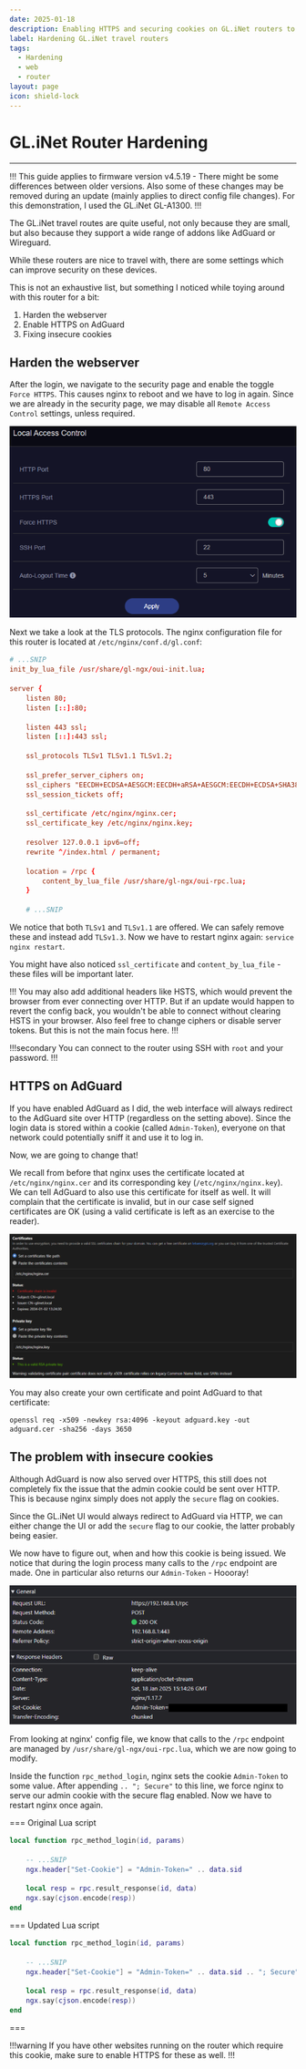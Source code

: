 ```yaml
---
date: 2025-01-18
description: Enabling HTTPS and securing cookies on GL.iNet routers to ensure no sensitive data is being transmitted over insecure channels.
label: Hardening GL.iNet travel routers
tags:
  - Hardening
  - web
  - router
layout: page
icon: shield-lock
---
```


# GL.iNet Router Hardening
---
!!!
This guide applies to firmware version v4.5.19 - There might be some differences between older versions. Also some of these changes may be removed during an update (mainly applies to direct config file changes). For this demonstration, I used the GL.iNet GL-A1300.
!!!

The GL.iNet travel routes are quite useful, not only because they are small, but also because they support a wide range of addons like AdGuard or Wireguard. 

While these routers are nice to travel with, there are some settings which can improve security on these devices.

This is not an exhaustive list, but something I noticed while toying around with this router for a bit:
1. Harden the webserver
2. Enable HTTPS on AdGuard
3. Fixing insecure cookies

## Harden the webserver
After the login, we navigate to the security page and enable the toggle `Force HTTPS`. This causes nginx to reboot and we have to log in again. Since we are already in the security page, we may disable all `Remote Access Control` settings, unless required.

![Forcing HTTPS](../assets/glinet_force_https.png)

Next we take a look at the TLS protocols. The nginx configuration file for this router is located at `/etc/nginx/conf.d/gl.conf`:

```conf #11 ./gl.conf
# ...SNIP
init_by_lua_file /usr/share/gl-ngx/oui-init.lua;

server {
	listen 80;
    listen [::]:80;
    
    listen 443 ssl;
    listen [::]:443 ssl;
    
    ssl_protocols TLSv1 TLSv1.1 TLSv1.2;
    
    ssl_prefer_server_ciphers on;
    ssl_ciphers "EECDH+ECDSA+AESGCM:EECDH+aRSA+AESGCM:EECDH+ECDSA+SHA384:EECDH+ECDSA+SHA256:EECDH+aRSA+SHA384:EECDH+aRSA+SHA256:EECDH:DHE+AESGCM:DHE:!
    ssl_session_tickets off;
    
    ssl_certificate /etc/nginx/nginx.cer;
    ssl_certificate_key /etc/nginx/nginx.key;
    
    resolver 127.0.0.1 ipv6=off;
    rewrite ^/index.html / permanent;
    
    location = /rpc {
        content_by_lua_file /usr/share/gl-ngx/oui-rpc.lua;
    }
	
	# ...SNIP
```

We notice that both `TLSv1` and `TLSv1.1` are offered. We can safely remove these and instead add `TLSv1.3`. Now we have to restart nginx again: `service nginx restart`.

You might have also noticed `ssl_certificate` and `content_by_lua_file` - these files will be important later.

!!!
You may also add additional headers like HSTS, which would prevent the browser from ever connecting over HTTP. But if an update would happen to revert the config back, you wouldn't be able to connect without clearing HSTS in your browser. Also feel free to change ciphers or disable server tokens. But this is not the main focus here.
!!!

!!!secondary
You can connect to the router using SSH with `root` and your password.
!!!

## HTTPS on AdGuard

If you have enabled AdGuard as I did, the web interface will always redirect to the AdGuard site over HTTP (regardless on the setting above). Since the login data is stored within a cookie (called `Admin-Token`), everyone on that network could potentially sniff it and use it to log in.

Now, we are going to change that!

We recall from before that nginx uses the certificate located at `/etc/nginx/nginx.cer` and its corresponding key (`/etc/nginx/nginx.key`). We can tell AdGuard to also use this certificate for itself as well. It will complain that the certificate is invalid, but in our case self signed certificates are OK (using a valid certificate is left as an exercise to the reader).

![Importing certificates](../assets/glinet_adguard_certificates.png)

You may also create your own certificate and point AdGuard to that certificate:

```shell
openssl req -x509 -newkey rsa:4096 -keyout adguard.key -out adguard.cer -sha256 -days 3650
```

## The problem with insecure cookies
Although AdGuard is now also served over HTTPS, this still does not completely fix the issue that the admin cookie could be sent over HTTP. This is because nginx simply does not apply the `secure` flag on cookies.

Since the GL.iNet UI would always redirect to AdGuard via HTTP, we can either change the UI or add the `secure` flag to our cookie, the latter probably being easier. 

We now have to figure out, when and how this cookie is being issued. We notice that during the login process many calls to the `/rpc` endpoint are made. One in particular also returns our `Admin-Token` - Hoooray!

![Issued admin cookie](../assets/glinet_capture_login.png)

From looking at nginx' config file, we know that calls to the `/rpc` endpoint are managed by `/usr/share/gl-ngx/oui-rpc.lua`, which we are now going to modify.

Inside the function `rpc_method_login`, nginx sets the cookie `Admin-Token` to some value. After appending `.. "; Secure"` to this line, we force nginx to serve our admin cookie with the secure flag enabled. Now we have to restart nginx once again.

=== Original Lua script
```lua #4
local function rpc_method_login(id, params)
	
    -- ...SNIP
    ngx.header["Set-Cookie"] = "Admin-Token=" .. data.sid
    
    local resp = rpc.result_response(id, data)
    ngx.say(cjson.encode(resp))
end
```
=== Updated Lua script
```lua #4
local function rpc_method_login(id, params)
	
    -- ...SNIP
    ngx.header["Set-Cookie"] = "Admin-Token=" .. data.sid .. "; Secure"
    
    local resp = rpc.result_response(id, data)
    ngx.say(cjson.encode(resp))
end
```
===

!!!warning
If you have other websites running on the router which require this cookie, make sure to enable HTTPS for these as well.
!!!